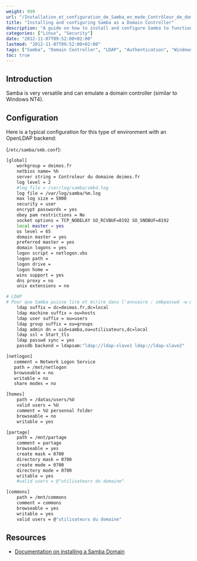 ```yaml
---
weight: 999
url: "/Installation_et_configuration_de_Samba_en_mode_Contrôleur_de_domaine/"
title: "Installing and configuring Samba as a Domain Controller"
description: "A guide on how to install and configure Samba to function as a domain controller with OpenLDAP backend."
categories: ["Linux", "Security"]
date: "2012-11-07T09:52:00+02:00"
lastmod: "2012-11-07T09:52:00+02:00"
tags: ["Samba", "Domain Controller", "LDAP", "Authentication", "Windows"]
toc: true
---
```


## Introduction

Samba is very versatile and can emulate a domain controller (similar to Windows NT4).

## Configuration

Here is a typical configuration for this type of environment with an OpenLDAP backend:

(`/etc/samba/smb.conf`):

```bash
[global]
    workgroup = deimos.fr
    netbios name= %h
    server string = Controleur du domaine deimos.fr
    log level = 2
    #log file = /var/log/samba/smbd.log
    log file = /var/log/samba/%m.log
    max log size = 5000
    security = user
    encrypt passwords = yes
    obey pam restrictions = No
    socket options = TCP_NODELAY SO_RCVBUF=8192 SO_SNDBUF=8192
    local master = yes
    os level = 65
    domain master = yes
    preferred master = yes
    domain logons = yes
    logon script = netlogon.vbs
    logon path =
    logon drive =
    logon home =
    wins support = yes
    dns proxy = no
    unix extensions = no

# LDAP
# Pour que Samba puisse lire et écrire dans l'annuaire : smbpasswd -w mypassword
    ldap suffix = dc=deimos.fr,dc=local
    ldap machine suffix = ou=hosts
    ldap user suffix = ou=users
    ldap group suffix = ou=groups
    ldap admin dn = uid=samba,ou=utilisateurs,dc=local
    ldap ssl = Start_tls
    ldap passwd sync = yes
    passdb backend = ldapsam:"ldap://ldap-slave1 ldap://ldap-slave2"

[netlogon]
   comment = Network Logon Service
   path = /mnt/netlogon
   browseable = no
   writable = no
   share modes = no

[homes]
    path = /datas/users/%U
    valid users = %U
    comment = %U personnal folder
    browseable = no
    writable = yes

[partage]
    path = /mnt/partage
    comment = partage
    browseable = yes
    create mask = 0700
    directory mask = 0700
    create mode = 0700
    directory mode = 0700
    writable = yes
    #valid users = @"utilisateurs du domaine"

[commons]
    path = /mnt/commons
    comment = commons
    browseable = yes
    writable = yes
    valid users = @"utilisateurs du domaine"
```

## Resources
- [Documentation on installing a Samba Domain](/pdf/samba_domaincontroller.pdf)
